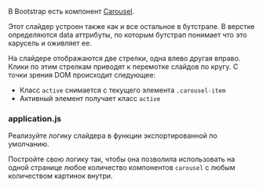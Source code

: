 В Bootstrap есть компонент [Carousel](https://v4-alpha.getbootstrap.com/components/carousel/#content).

Этот слайдер устроен также как и все остальное в бутстрапе. В верстке определяются data аттрибуты, по которым бутстрап понимает что это карусель и оживляет ее.

На слайдере отображаются две стрелки, одна влево другая вправо. Клики по этим стрелкам приводят к перемотке слайдов по кругу. С точки зрения DOM происходит следующее:

-   Класс `active` снимается с текущего элемента `.carousel-item`
-   Активный элемент получает класс `active`

### application.js

Реализуйте логику слайдера в функции экспортированной по умолчанию.

Постройте свою логику так, чтобы она позволила использовать на одной странице любое количество компонентов `carousel` с любым количеством картинок внутри.